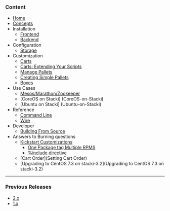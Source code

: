 ### Content

* [Home](Home)
* [Concepts](Concepts)
* Installation
  * [Frontend](Frontend-Installation)
  * [Backend](Backend-Installation)
* Configuration
  * [Storage](Storage-Configuration)
* Customization
  * [Carts](Carts)
  * [Carts: Extending Your Scripts](Extend-Your-Scripts)
  * [Manage Pallets](Manage-Pallets)
  * [Creating Simple Pallets](Creating-Simple-Pallets)
  * [Boxes](Boxes) 
* Use Cases
  * [Mesos/Marathon/Zookeeper](Mesos-Marathon-Zookeeper-Use-Case)
  * [CoreOS on Stacki] (CoreOS-on-Stacki)
  * [Ubuntu on Stacki] (Ubuntu-on-Stacki)
* Reference
  * [Command Line](CLI-documentation) 
  * [Wire](Wire-Reference)
* Developer
  * [Building From Source](Building-From-Source)
* Answers to Burning questions
  * [Kickstart Customizations](Kickstart-Customizations)
    * [One Package tag Multiple RPMS](One-package-tag-for-multiple-rpms)
    * [%include directive](include-directive)
  * [Cart Order](Setting Cart Order)
  * [Upgrading to CentOS 7.3 on stacki-3.2](Upgrading to CentOS 7.3 on stacki-3.2)
***

### Previous Releases 

* [2.x](https://github.com/StackIQ/stacki-documentation-2.x/wiki)
* [1.x](https://github.com/StackIQ/stacki-documentation-1.x/wiki)


